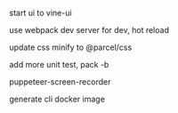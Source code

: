 start ui to vine-ui

use webpack dev server for dev, hot reload

update css minify to @parcel/css

add more unit test, pack -b

puppeteer-screen-recorder

generate cli docker image